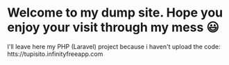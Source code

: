 # Welcome to my dump site. Hope you enjoy your visit through my mess 😃

I'll leave here my PHP (Laravel) project because i haven't upload the code:
htts://tupisito.infinityfreeapp.com
